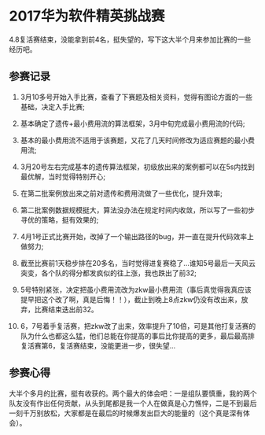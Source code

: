# 2017华为软件精英挑战赛

4.8复活赛结束，没能拿到前4名，挺失望的，写下这大半个月来参加比赛的一些经历吧。

## 参赛记录
1.  3月10多号开始入手比赛，查看了下赛题及相关资料，觉得有图论方面的一些基础，决定入手比赛;

2.  基本确定了遗传+最小费用流的算法框架，3月中旬完成最小费用流的代码;

3.  基本的最小费用流不适用于该赛题，又花了几天时间修改为适应赛题的最小费用流;

4.  3月20号左右完成基本的遗传算法框架，初级放出来的案例都可以在5s内找到最优解，当时觉得特别开心;

5.  在第二批案例放出来之前对遗传和费用流做了一些优化，提升效率;

6.  第二批案例数据规模挺大，算法没办法在规定时间内收敛，所以写了一些初步寻优的策略，挺有效果的;

7.  4月1号正式比赛开始，改掉了一个输出路径的bug，并一直在提升代码效率上做努力;

8.  截至比赛前1天稳步排在20多名，当时觉得进复赛稳了...谁知5号最后一天风云突变，各个队的得分都发疯似的往上涨，我也跌出了前32;

9.  5号特别紧张，决定把虽小费用流改为zkw最小费用流（事后真觉得我真应该提早把这个改了啊，真是后悔！！），截止到晚上8点zkw仍没有改出来，放弃，比赛结束迭出前32。

10. 6，7号着手复活赛，把zkw改了出来，效率提升了10倍，可是其他打复活赛的队为什么也都这么猛，他们总能在你提高的事后比你提高的更多，最后最高排复活赛第6，复活赛结束，没能更进一步，很失望...

## 参赛心得
   大半个多月的比赛，挺有收获的。两个最大的体会吧：一是组队要慎重，我的两个队友没有作出任何贡献，从头到尾都是我一个人在做真是心力憔悴，二是不到最后一刻千万别放松，大家都是在最后的时候爆发出巨大的能量的（这个真是深有体会）。
